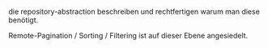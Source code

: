 die repository-abstraction beschreiben und rechtfertigen warum man diese benötigt.

Remote-Pagination / Sorting / Filtering ist auf dieser Ebene angesiedelt.

